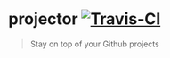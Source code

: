 # projector [![Travis-CI](https://api.travis-ci.org/ostera/projector.svg)](https://travis-ci.org/ostera/projector)
> Stay on top of your Github projects
